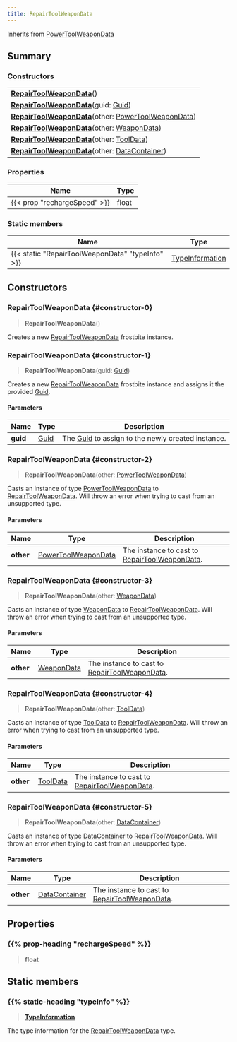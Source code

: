 ```yaml
---
title: RepairToolWeaponData
---
```


Inherits from [PowerToolWeaponData](/vext/ref/fb/powertoolweapondata)

## Summary

### Constructors

|  |
| --- |
| **[RepairToolWeaponData](#constructor-0)**() |
| **[RepairToolWeaponData](#constructor-1)**(guid: [Guid](/vext/ref/shared/type/guid)) |
| **[RepairToolWeaponData](#constructor-2)**(other: [PowerToolWeaponData](/vext/ref/fb/powertoolweapondata)) |
| **[RepairToolWeaponData](#constructor-3)**(other: [WeaponData](/vext/ref/fb/weapondata)) |
| **[RepairToolWeaponData](#constructor-4)**(other: [ToolData](/vext/ref/fb/tooldata)) |
| **[RepairToolWeaponData](#constructor-5)**(other: [DataContainer](/vext/ref/shared/type/datacontainer)) |

### Properties

| Name | Type |
| ---- | ---- |
| {{< prop "rechargeSpeed" >}} | float |

### Static members

| Name | Type |
| ---- | ---- |
| {{< static "RepairToolWeaponData" "typeInfo" >}} | [TypeInformation](/vext/ref/shared/type/typeinformation) |

## Constructors

### RepairToolWeaponData {#constructor-0}

> **RepairToolWeaponData**()

Creates a new [RepairToolWeaponData](/vext/ref/fb/repairtoolweapondata) frostbite instance.

### RepairToolWeaponData {#constructor-1}

> **RepairToolWeaponData**(guid: [Guid](/vext/ref/shared/type/guid))

Creates a new [RepairToolWeaponData](/vext/ref/fb/repairtoolweapondata) frostbite instance and assigns it the provided [Guid](/vext/ref/shared/type/guid).

#### Parameters

| Name | Type | Description |
| ---- | ---- | ----------- |
| **guid** | [Guid](/vext/ref/shared/type/guid) | The [Guid](/vext/ref/shared/type/guid) to assign to the newly created instance. |

### RepairToolWeaponData {#constructor-2}

> **RepairToolWeaponData**(other: [PowerToolWeaponData](/vext/ref/fb/powertoolweapondata))

Casts an instance of type [PowerToolWeaponData](/vext/ref/fb/powertoolweapondata) to [RepairToolWeaponData](/vext/ref/fb/repairtoolweapondata). Will throw an error when trying to cast from an unsupported type.

#### Parameters

| Name | Type | Description |
| ---- | ---- | ----------- |
| **other** | [PowerToolWeaponData](/vext/ref/fb/powertoolweapondata) | The instance to cast to [RepairToolWeaponData](/vext/ref/fb/repairtoolweapondata). |

### RepairToolWeaponData {#constructor-3}

> **RepairToolWeaponData**(other: [WeaponData](/vext/ref/fb/weapondata))

Casts an instance of type [WeaponData](/vext/ref/fb/weapondata) to [RepairToolWeaponData](/vext/ref/fb/repairtoolweapondata). Will throw an error when trying to cast from an unsupported type.

#### Parameters

| Name | Type | Description |
| ---- | ---- | ----------- |
| **other** | [WeaponData](/vext/ref/fb/weapondata) | The instance to cast to [RepairToolWeaponData](/vext/ref/fb/repairtoolweapondata). |

### RepairToolWeaponData {#constructor-4}

> **RepairToolWeaponData**(other: [ToolData](/vext/ref/fb/tooldata))

Casts an instance of type [ToolData](/vext/ref/fb/tooldata) to [RepairToolWeaponData](/vext/ref/fb/repairtoolweapondata). Will throw an error when trying to cast from an unsupported type.

#### Parameters

| Name | Type | Description |
| ---- | ---- | ----------- |
| **other** | [ToolData](/vext/ref/fb/tooldata) | The instance to cast to [RepairToolWeaponData](/vext/ref/fb/repairtoolweapondata). |

### RepairToolWeaponData {#constructor-5}

> **RepairToolWeaponData**(other: [DataContainer](/vext/ref/shared/type/datacontainer))

Casts an instance of type [DataContainer](/vext/ref/shared/type/datacontainer) to [RepairToolWeaponData](/vext/ref/fb/repairtoolweapondata). Will throw an error when trying to cast from an unsupported type.

#### Parameters

| Name | Type | Description |
| ---- | ---- | ----------- |
| **other** | [DataContainer](/vext/ref/shared/type/datacontainer) | The instance to cast to [RepairToolWeaponData](/vext/ref/fb/repairtoolweapondata). |

## Properties

### {{% prop-heading "rechargeSpeed" %}}

> **float**

## Static members

### {{% static-heading "typeInfo" %}}

> **[TypeInformation](/vext/ref/shared/type/typeinformation)**

The type information for the [RepairToolWeaponData](/vext/ref/fb/repairtoolweapondata) type.

